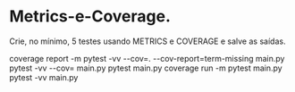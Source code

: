 # Metrics-e-Coverage.
Crie, no mínimo, 5 testes usando METRICS e COVERAGE e salve as saídas.


coverage report -m
pytest -vv --cov=. --cov-report=term-missing main.py
pytest -vv --cov= main.py
pytest main.py
coverage run -m pytest main.py
pytest -vv main.py

